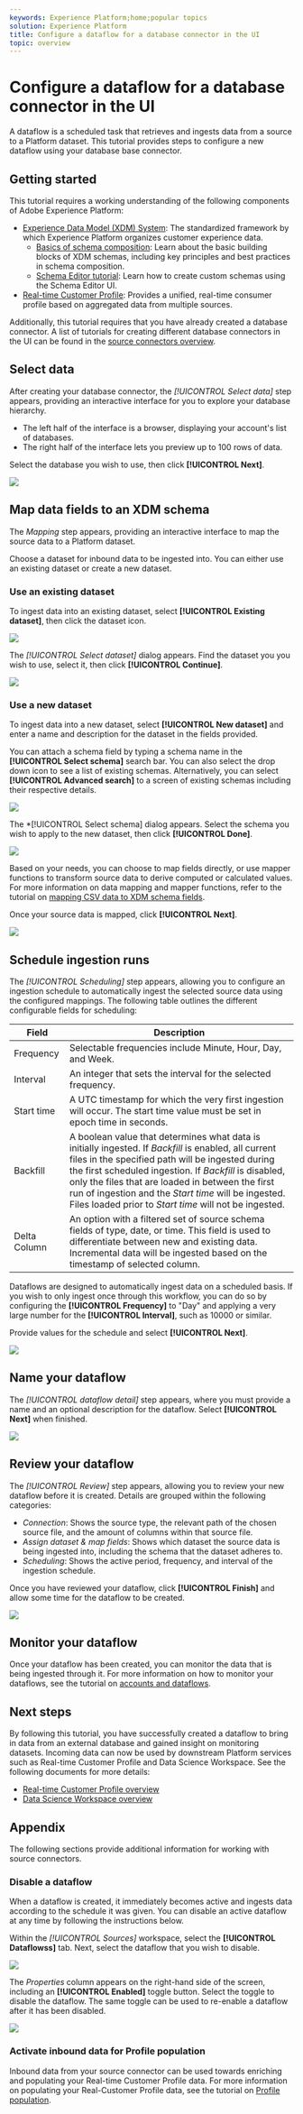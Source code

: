 ```yaml
---
keywords: Experience Platform;home;popular topics
solution: Experience Platform
title: Configure a dataflow for a database connector in the UI
topic: overview
---
```


# Configure a dataflow for a database connector in the UI

A dataflow is a scheduled task that retrieves and ingests data from a source to a Platform dataset. This tutorial provides steps to configure a new dataflow using your database base connector.

## Getting started

This tutorial requires a working understanding of the following components of Adobe Experience Platform:

-   [Experience Data Model (XDM) System](../../../../xdm/home.md): The standardized framework by which Experience Platform organizes customer experience data.
    -   [Basics of schema composition](../../../../xdm/schema/composition.md): Learn about the basic building blocks of XDM schemas, including key principles and best practices in schema composition.
    -   [Schema Editor tutorial](../../../../xdm/tutorials/create-schema-ui.md): Learn how to create custom schemas using the Schema Editor UI.
-   [Real-time Customer Profile](../../../../profile/home.md): Provides a unified, real-time consumer profile based on aggregated data from multiple sources.

Additionally, this tutorial requires that you have already created a database connector. A list of tutorials for creating different database connectors in the UI can be found in the [source connectors overview](../../../home.md).

## Select data

After creating your database connector, the *[!UICONTROL Select data]* step appears, providing an interactive interface for you to explore your database hierarchy.

- The left half of the interface is a browser, displaying your account's list of databases.
- The right half of the interface lets you preview up to 100 rows of data.

Select the database you wish to use, then click **[!UICONTROL Next]**.

![](../../../images/tutorials/dataflow/databases/add-data.png)

## Map data fields to an XDM schema

The *Mapping* step appears, providing an interactive interface to map the source data to a Platform dataset.

Choose a dataset for inbound data to be ingested into. You can either use an existing dataset or create a new dataset.

### Use an existing dataset

To ingest data into an existing dataset, select **[!UICONTROL Existing dataset]**, then click the dataset icon.

![](../../../images/tutorials/dataflow/databases/existing-dataset.png)

The *[!UICONTROL Select dataset]* dialog appears. Find the dataset you you wish to use, select it, then click **[!UICONTROL Continue]**.

![](../../../images/tutorials/dataflow/databases/select-existing-dataset.png)

### Use a new dataset

To ingest data into a new dataset, select **[!UICONTROL New dataset]** and enter a name and description for the dataset in the fields provided.

You can attach a schema field by typing a schema name in the **[!UICONTROL Select schema]** search bar. You can also select the drop down icon to see a list of existing schemas. Alternatively, you can select **[!UICONTROL Advanced search]** to a screen of existing schemas including their respective details.

![](../../../images/tutorials/dataflow/databases/new-dataset.png)

The *[!UICONTROL Select schema] dialog appears. Select the schema you wish to apply to the new dataset, then click **[!UICONTROL Done]**.

![](../../../images/tutorials/dataflow/databases/select-existing-schema.png)

Based on your needs, you can choose to map fields directly, or use mapper functions to transform source data to derive computed or calculated values. For more information on data mapping and mapper functions, refer to the tutorial on [mapping CSV data to XDM schema fields](../../../../ingestion/tutorials/map-a-csv-file.md).

Once your source data is mapped, click **[!UICONTROL Next]**.

![](../../../images/tutorials/dataflow/databases/mapping.png)

## Schedule ingestion runs

The *[!UICONTROL Scheduling]* step appears, allowing you to configure an ingestion schedule to automatically ingest the selected source data using the configured mappings. The following table outlines the different configurable fields for scheduling:

| Field | Description |
| --- | --- |
| Frequency | Selectable frequencies include Minute, Hour, Day, and Week. |
| Interval | An integer that sets the interval for the selected frequency. |
| Start time | A UTC timestamp for which the very first ingestion will occur. The start time value must be set in epoch time in seconds. |
| Backfill | A boolean value that determines what data is initially ingested. If *Backfill* is enabled, all current files in the specified path will be ingested during the first scheduled ingestion. If *Backfill* is disabled, only the files that are loaded in between the first run of ingestion and the *Start time* will be ingested. Files loaded prior to *Start time* will not be ingested. |
| Delta Column | An option with a filtered set of source schema fields of type, date, or time. This field is used to differentiate between new and existing data. Incremental data will be ingested based on the timestamp of selected column. |

Dataflows are designed to automatically ingest data on a scheduled basis. If you wish to only ingest once through this workflow, you can do so by configuring the **[!UICONTROL Frequency]** to "Day" and applying a very large number for the **[!UICONTROL Interval]**, such as 10000 or similar.

Provide values for the schedule and select **[!UICONTROL Next]**.

![](../../../images/tutorials/dataflow/databases/schedule.png)

## Name your dataflow

The *[!UICONTROL dataflow detail]* step appears, where you must provide a name and an optional description for the dataflow. Select **[!UICONTROL Next]** when finished.

![](../../../images/tutorials/dataflow/databases/dataflow-detail.png)

## Review your dataflow

The *[!UICONTROL Review]* step appears, allowing you to review your new dataflow before it is created. Details are grouped within the following categories:

- *Connection*: Shows the source type, the relevant path of the chosen source file, and the amount of columns within that source file.
- *Assign dataset & map fields*: Shows which dataset the source data is being ingested into, including the schema that the dataset adheres to.
- *Scheduling*: Shows the active period, frequency, and interval of the ingestion schedule.

Once you have reviewed your dataflow, click **[!UICONTROL Finish]** and allow some time for the dataflow to be created.

![](../../../images/tutorials/dataflow/databases/review.png)

## Monitor your dataflow

Once your dataflow has been created, you can monitor the data that is being ingested through it. For more information on how to monitor your dataflows, see the tutorial on [accounts and dataflows](../monitor.md).

## Next steps

By following this tutorial, you have successfully created a dataflow to bring in data from an external database and gained insight on monitoring datasets. Incoming data can now be used by downstream Platform services such as Real-time Customer Profile and Data Science Workspace. See the following documents for more details:

-   [Real-time Customer Profile overview](../../../../profile/home.md)
-   [Data Science Workspace overview](../../../../data-science-workspace/home.md)

## Appendix

The following sections provide additional information for working with source connectors.

### Disable a dataflow

When a dataflow is created, it immediately becomes active and ingests data according to the schedule it was given. You can disable an active dataflow at any time by following the instructions below.

Within the *[!UICONTROL Sources]* workspace, select the **[!UICONTROL Dataflowss]** tab. Next, select the dataflow that you wish to disable.

![](../../../images/tutorials/dataflow/databases/list-of-dataflows.png)

The *Properties* column appears on the right-hand side of the screen, including an **[!UICONTROL Enabled]** toggle button. Select the toggle to disable the dataflow. The same toggle can be used to re-enable a dataflow after it has been disabled.

![](../../../images/tutorials/dataflow/databases/disable.png)

### Activate inbound data for Profile population

Inbound data from your source connector can be used towards enriching and populating your Real-time Customer Profile data. For more information on populating your Real-Customer Profile data, see the tutorial on [Profile population](../profile.md).